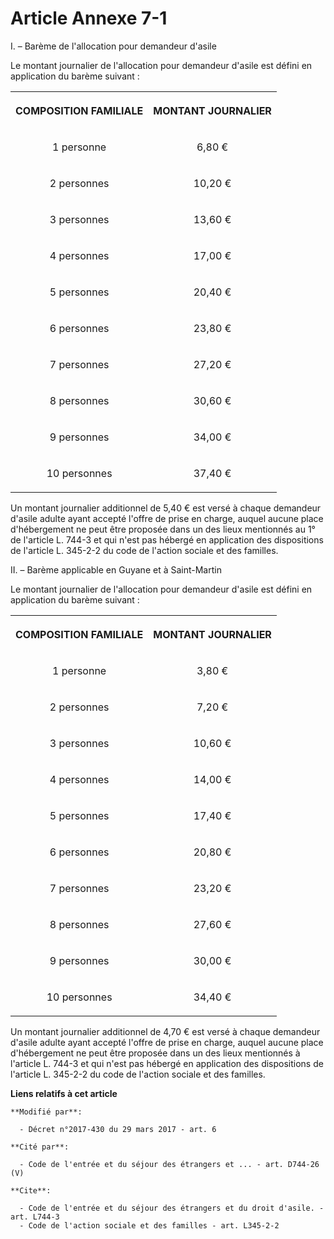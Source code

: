 # Article Annexe 7-1

I. – Barème de l'allocation pour demandeur d'asile

Le montant journalier de l'allocation pour demandeur d'asile est défini en application du barème suivant :

<table>
  <tbody>
    <tr>
      <th>

COMPOSITION FAMILIALE</th>
      <th>

MONTANT JOURNALIER</th>
    </tr>
    <tr>
      <td align="center">

1 personne</td>
      <td align="center">

6,80 €</td>
    </tr>
    <tr>
      <td align="center">

2 personnes</td>
      <td align="center">

10,20 €</td>
    </tr>
    <tr>
      <td align="center">

3 personnes</td>
      <td align="center">

13,60 €</td>
    </tr>
    <tr>
      <td align="center">

4 personnes</td>
      <td align="center">

17,00 €</td>
    </tr>
    <tr>
      <td align="center">

5 personnes</td>
      <td align="center">

20,40 €</td>
    </tr>
    <tr>
      <td align="center">

6 personnes</td>
      <td align="center">

23,80 €</td>
    </tr>
    <tr>
      <td align="center">

7 personnes</td>
      <td align="center">

27,20 €</td>
    </tr>
    <tr>
      <td align="center">

8 personnes</td>
      <td align="center">

30,60 €</td>
    </tr>
    <tr>
      <td align="center">

9 personnes</td>
      <td align="center">

34,00 €</td>
    </tr>
    <tr>
      <td align="center">

10 personnes</td>
      <td align="center">

37,40 €</td>
    </tr>
  </tbody>
</table>

Un montant journalier additionnel de 5,40 € est versé à chaque demandeur d'asile adulte ayant accepté l'offre de prise en
charge, auquel aucune place d'hébergement ne peut être proposée dans un des lieux mentionnés au 1° de l'article L. 744-3 et
qui n'est pas hébergé en application des dispositions de l'article L. 345-2-2 du code de l'action sociale et des familles.

II. – Barème applicable en Guyane et à Saint-Martin

Le montant journalier de l'allocation pour demandeur d'asile est défini en application du barème suivant :

<table>
  <tbody>
    <tr>
      <th>

COMPOSITION FAMILIALE</th>
      <th>

MONTANT JOURNALIER</th>
    </tr>
    <tr>
      <td align="center">

1 personne</td>
      <td align="center">

3,80 €</td>
    </tr>
    <tr>
      <td align="center">

2 personnes</td>
      <td align="center">

7,20 €</td>
    </tr>
    <tr>
      <td align="center">

3 personnes</td>
      <td align="center">

10,60 €</td>
    </tr>
    <tr>
      <td align="center">

4 personnes</td>
      <td align="center">

14,00 €</td>
    </tr>
    <tr>
      <td align="center">

5 personnes</td>
      <td align="center">

17,40 €</td>
    </tr>
    <tr>
      <td align="center">

6 personnes</td>
      <td align="center">

20,80 €</td>
    </tr>
    <tr>
      <td align="center">

7 personnes</td>
      <td align="center">

23,20 €</td>
    </tr>
    <tr>
      <td align="center">

8 personnes</td>
      <td align="center">

27,60 €</td>
    </tr>
    <tr>
      <td align="center">

9 personnes</td>
      <td align="center">

30,00 €</td>
    </tr>
    <tr>
      <td align="center">

10 personnes</td>
      <td align="center">

34,40 €</td>
    </tr>
  </tbody>
</table>

Un montant journalier additionnel de 4,70 € est versé à chaque demandeur d'asile adulte ayant accepté l'offre de prise en
charge, auquel aucune place d'hébergement ne peut être proposée dans un des lieux mentionnés à l'article L. 744-3 et qui
n'est pas hébergé en application des dispositions de l'article L. 345-2-2 du code de l'action sociale et des familles.

**Liens relatifs à cet article**

	**Modifié par**:

	  - Décret n°2017-430 du 29 mars 2017 - art. 6

	**Cité par**:

	  - Code de l'entrée et du séjour des étrangers et ... - art. D744-26 (V)

	**Cite**:

	  - Code de l'entrée et du séjour des étrangers et du droit d'asile. - art. L744-3
	  - Code de l'action sociale et des familles - art. L345-2-2
